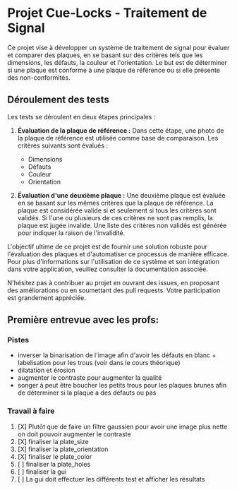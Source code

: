 # Projet Cue-Locks - Traitement de Signal

Ce projet vise à développer un système de traitement de signal pour évaluer et comparer des plaques, en se basant sur des critères tels que les dimensions, les défauts, la couleur et l'orientation. Le but est de déterminer si une plaque est conforme à une plaque de référence ou si elle présente des non-conformités.

## Déroulement des tests

Les tests se déroulent en deux étapes principales :

1. **Évaluation de la plaque de référence :** Dans cette étape, une photo de la plaque de référence est utilisée comme base de comparaison. Les critères suivants sont évalués :

   - Dimensions
   - Défauts
   - Couleur
   - Orientation
2. **Évaluation d'une deuxième plaque :** Une deuxième plaque est évaluée en se basant sur les mêmes critères que la plaque de référence. La plaque est considérée valide si et seulement si tous les critères sont validés. Si l'une ou plusieurs de ces critères ne sont pas remplis, la plaque est jugée invalide. Une liste des critères non validés est générée pour indiquer la raison de l'invalidité.

L'objectif ultime de ce projet est de fournir une solution robuste pour l'évaluation des plaques et d'automatiser ce processus de manière efficace. Pour plus d'informations sur l'utilisation de ce système et son intégration dans votre application, veuillez consulter la documentation associée.

N'hésitez pas à contribuer au projet en ouvrant des issues, en proposant des améliorations ou en soumettant des pull requests. Votre participation est grandement appréciée.

## Première entrevue avec les profs:

### Pistes

* inverser la binarisation de l'image afin d'avoir les défauts en blanc + labelisation pour les trous (voir dans le cours théorique)
* dilatation et érosion
* augmenter le contraste pour augmenter la qualité
* songer à peut être boucher les petits trous pour les plaques brunes afin de déterminer si la plaque a des défauts ou pas

### Travail à faire

1) [X] Plutôt que de faire un filtre gaussien pour avoir une image plus nette on doit pouvoir augmenter le contraste
2) [X] finaliser la plate_size
3) [X] finaliser la plate_orientation
4) [X] finaliser le plate_color
5) [ ] finaliser la plate_holes
6) [ ] finaliser la gui
7) [ ] La gui doit effectuer les différents test et afficher les résultats
